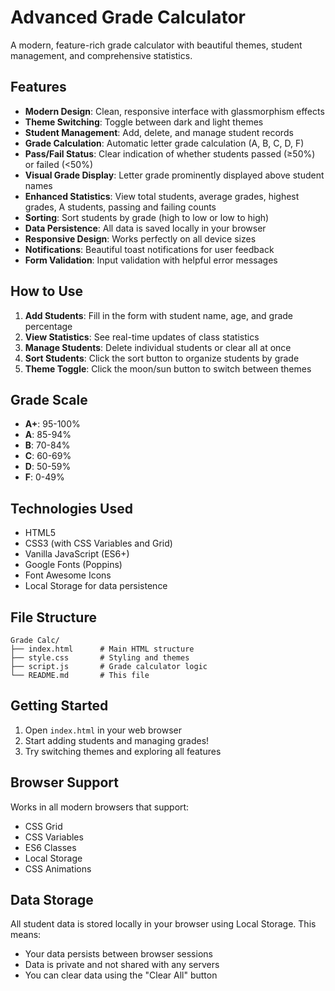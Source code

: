 # Advanced Grade Calculator

A modern, feature-rich grade calculator with beautiful themes, student management, and comprehensive statistics.

## Features

- **Modern Design**: Clean, responsive interface with glassmorphism effects
- **Theme Switching**: Toggle between dark and light themes
- **Student Management**: Add, delete, and manage student records
- **Grade Calculation**: Automatic letter grade calculation (A, B, C, D, F)
- **Pass/Fail Status**: Clear indication of whether students passed (≥50%) or failed (<50%)
- **Visual Grade Display**: Letter grade prominently displayed above student names
- **Enhanced Statistics**: View total students, average grades, highest grades, A students, passing and failing counts
- **Sorting**: Sort students by grade (high to low or low to high)
- **Data Persistence**: All data is saved locally in your browser
- **Responsive Design**: Works perfectly on all device sizes
- **Notifications**: Beautiful toast notifications for user feedback
- **Form Validation**: Input validation with helpful error messages

## How to Use

1. **Add Students**: Fill in the form with student name, age, and grade percentage
2. **View Statistics**: See real-time updates of class statistics
3. **Manage Students**: Delete individual students or clear all at once
4. **Sort Students**: Click the sort button to organize students by grade
5. **Theme Toggle**: Click the moon/sun button to switch between themes

## Grade Scale

- **A+**: 95-100%
- **A**: 85-94%
- **B**: 70-84%
- **C**: 60-69%
- **D**: 50-59%
- **F**: 0-49%

## Technologies Used

- HTML5
- CSS3 (with CSS Variables and Grid)
- Vanilla JavaScript (ES6+)
- Google Fonts (Poppins)
- Font Awesome Icons
- Local Storage for data persistence

## File Structure

```
Grade Calc/
├── index.html      # Main HTML structure
├── style.css       # Styling and themes
├── script.js       # Grade calculator logic
└── README.md       # This file
```

## Getting Started

1. Open `index.html` in your web browser
2. Start adding students and managing grades!
3. Try switching themes and exploring all features

## Browser Support

Works in all modern browsers that support:

- CSS Grid
- CSS Variables
- ES6 Classes
- Local Storage
- CSS Animations

## Data Storage

All student data is stored locally in your browser using Local Storage. This means:

- Your data persists between browser sessions
- Data is private and not shared with any servers
- You can clear data using the "Clear All" button
